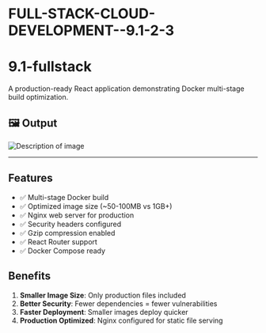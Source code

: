 # FULL-STACK-CLOUD-DEVELOPMENT--9.1-2-3

# 9.1-fullstack
A production-ready React application demonstrating Docker multi-stage build optimization.

## 🖼️ Output

![Description of image](https://github.com/ankit-156/Dockerize-a-React-Application-with-Multi-Stage-Build/blob/main/OUTPUT/output_1.png)

---

## Features

- ✅ Multi-stage Docker build
- ✅ Optimized image size (~50-100MB vs 1GB+)
- ✅ Nginx web server for production
- ✅ Security headers configured
- ✅ Gzip compression enabled
- ✅ React Router support
- ✅ Docker Compose ready


## Benefits

1. **Smaller Image Size**: Only production files included
2. **Better Security**: Fewer dependencies = fewer vulnerabilities
3. **Faster Deployment**: Smaller images deploy quicker
4. **Production Optimized**: Nginx configured for static file serving
